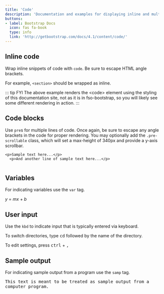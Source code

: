 ```yaml
---
title: 'Code'
description: 'Documentation and examples for displaying inline and multiline blocks of code with Bootstrap.'
buttons: 
- label: Bootstrap Docs
  icon: fas fa-book   
  type: info   
  link: 'http://getbootstrap.com/docs/4.1/content/code/'
---
```


## Inline code

Wrap inline snippets of code with `code`. Be sure to escape HTML angle brackets.

<Example>
  <p>For example, <code>&lt;section&gt;</code> should be wrapped as inline.</p>
</Example>

::: tip FYI
The above example renders the &lt;code&gt; element using the styling of this documentation site, not as it is in fso-bootstrap, so you will likely see some different rendering in action.
:::

## Code blocks

Use `pre`s for multiple lines of code. Once again, be sure to escape any angle brackets in the code for proper rendering. You may optionally add the `.pre-scrollable` class, which will set a max-height of 340px and provide a y-axis scrollbar.

<Example>
  <pre><code>&lt;p&gt;Sample text here...&lt;/p&gt;
  &lt;p&gt;And another line of sample text here...&lt;/p&gt;
  </code></pre>
</Example>

## Variables

For indicating variables use the `var` tag.

<Example>
  <p><var>y</var> = <var>m</var><var>x</var> + <var>b</var></p>
</Example>

## User input

Use the `kbd` to indicate input that is typically entered via keyboard.

<Example>
  <p>To switch directories, type <kbd>cd</kbd> followed by the name of the directory.<br></p>
  <p>To edit settings, press <kbd>ctrl</kbd> + <kbd>,</kbd></p>
</Example>

## Sample output

For indicating sample output from a program use the `samp` tag.

<Example>
  <p><samp>This text is meant to be treated as sample output from a computer program.</samp></p>
</Example>
